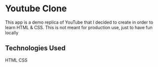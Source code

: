
# Youtube Clone

This app is a demo replica of YouTube  that I decided to create in order to learn HTML & CSS. This is not meant for production use, just to have fun locally




## Technologies Used

HTML
CSS
